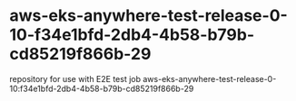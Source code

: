 # aws-eks-anywhere-test-release-0-10-f34e1bfd-2db4-4b58-b79b-cd85219f866b-29
repository for use with E2E test job aws-eks-anywhere-test-release-0-10:f34e1bfd-2db4-4b58-b79b-cd85219f866b-29
